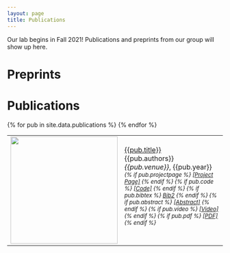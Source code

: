 ```yaml
---
layout: page
title: Publications
---
```


Our lab begins in Fall 2021! Publications and preprints from our group will show up here.

# Preprints

# Publications

<script>
function showhide(d) {
  var x = document.getElementById(d);
  if (x.style.display === "none") {
    x.style.display = "block";
  } else {
    x.style.display = "none";
  }
}
</script>

<!-- <script type="text/javascript">
  function copyDiv(d1, d2){
    var firstDivContent = document.getElementById(d1);
    var secondDivContent = document.getElementById(d2);
    secondDivContent.innerHTML = firstDivContent.innerHTML;
  }
</script> -->

<div id="bib2" style="display:none">
    <blockquote>
        <pre>Test</pre>
    </blockquote>
</div>

<!-- <div id="diverickson2020assistive" class="pubInfo"></div> -->
<div id="div2" class="pubInfo"></div>

<script type="text/javascript">
function myFunction(myMessage) {
    alert(myMessage);
}
</script>

<table cellpadding="10" width="100%">
{% for pub in site.data.publications %}
    <tr>
        <td width="250" height="100">
            <img src="{{pub.image}}" img width="250">
            <!--{% if pub.note %}
                <img src="{{ pub.image }}" img width="250">
            {% else %}
                <img src="" img width="250">
            {% endif %}-->
        </td>
        <td><a href="{{pub.pdf}}">{{pub.title}}</a><br>
            {{pub.authors}}<br>
            <div id="bib{{pub.id}}" style="display:none">
                <blockquote>
                    <pre>{{pub.bibtex}}</pre>
                </blockquote>
            </div>
            <div id="abs{{pub.id}}" style="display:none">
                <blockquote>
                    {{pub.abstract}}
                </blockquote>
            </div>
            <div>
                <em>{{pub.venue}}</em>, {{pub.year}}
                <div style="font-size:small">
                    <em>
                        {% if pub.projectpage %}
                            <a href="{{pub.projectpage}}">[Project Page]</a>
                        {% endif %}
                        {% if pub.code %}
                            <a href="{{pub.code}}">[Code]</a>
                        {% endif %}
                        {% if pub.bibtex %}
                            <!--<a href="javascript:copy(div{{pub.id}},bib{{pub.id}})">[Bibtex]</a>-->
                            <!--<a href="javascript:showhide(bib{{pub.id}})">[Bibtex]</a>-->
                            <!--<a href="javascript:copyDiv('bib{{pub.id}}','div{{pub.id}}')">[Bibtex]</a>-->
                            <!--<a href="javascript:copyDiv('bib2','div2')">[Bibtex]</a>-->
                            <!--<a href="javascript:alert('You clicked!')">My link</a>-->
                            <!--<a href="javascript:myFunction('You clicked!')">My link</a>-->
                            <a href="javascript:showhide('bib2')">Bib2</a>
                        {% endif %}
                        {% if pub.abstract %}
                            <a href="javascript:copy('div{{pub.id}}','abs{{pub.id}}')">[Abstract]</a>
                            <!--<a href="javascript:showhide(abs{{pub.id}})">[Abstract]</a>-->
                            <!--<a href="javascript:copy(div2,bib2)">[Bibtex]</a>-->
                            <!--<a href="javascript:alert('{{pub.id}}')">My link</a>-->
                        {% endif %}
                        {% if pub.video %}
                            <a href="{{pub.video}}">[Video]</a>
                        {% endif %}
                        {% if pub.pdf %}
                            <a href="{{pub.pdf}}">[PDF]</a>
                        {% endif %}
                    </em>
                </div>
                <div id="div{{pub.id}}" class="pubInfo"></div>
                <!--<div id="div2" class="pubInfo"></div>-->
            </div>
            <br>
        </td>
    </tr>
{% endfor %}
</table>


